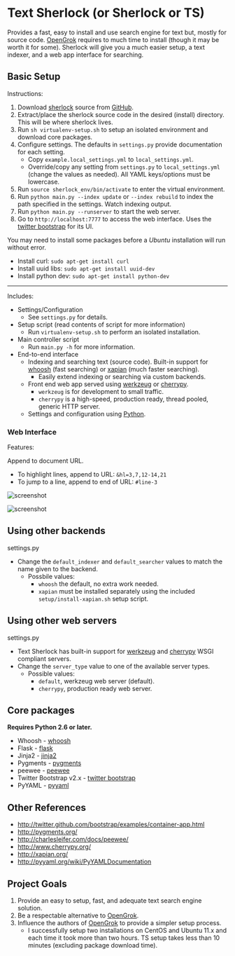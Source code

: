 # Text Sherlock (or Sherlock or TS)

Provides a fast, easy to install and use search engine for text but, mostly for source code. [OpenGrok](https://github.com/OpenGrok/OpenGrok) requires to much time to install (though it may be worth it for some). Sherlock will give you a much easier setup, a text indexer, and a web app interface for searching.

## Basic Setup

Instructions:

1. Download [sherlock](https://github.com/cbess/text-sherlock) source from [GitHub](https://github.com/cbess/text-sherlock).
1. Extract/place the sherlock source code in the desired (install) directory. This will be where sherlock lives.
1. Run `sh virtualenv-setup.sh` to setup an isolated environment and download core packages.
1. Configure settings. The defaults in `settings.py` provide documentation for each setting.
	- Copy `example.local_settings.yml` to `local_settings.yml`.
 	- Override/copy any setting from `settings.py` to `local_settings.yml` (change the values as needed). All YAML keys/options must be lowercase.
1. Run `source sherlock_env/bin/activate` to enter the virtual environment.
1. Run `python main.py --index update` or `--index rebuild` to index the path specified in the settings. Watch indexing output.
1. Run `python main.py --runserver` to start the web server.
1. Go to `http://localhost:7777` to access the web interface. Uses the [twitter bootstrap](http://twitter.github.com/bootstrap) for its UI.

You may need to install some packages before a *Ubuntu* installation will run without error.

- Install curl: `sudo apt-get install curl`
- Install uuid libs: `sudo apt-get install uuid-dev`
- Install python dev: `sudo apt-get install python-dev`

---

Includes:

- Settings/Configuration
	- See `settings.py` for details.
- Setup script (read contents of script for more information)
	- Run `virtualenv-setup.sh` to perform an isolated installation.
- Main controller script
	- Run `main.py -h` for more information.
- End-to-end interface
	- Indexing and searching text (source code). Built-in support for [whoosh](https://whoosh.readthedocs.io) (fast searching) or [xapian](http://xapian.org/) (much faster searching).
	    - Easily extend indexing or searching via custom backends.
	- Front end web app served using [werkzeug](http://werkzeug.pocoo.org/) or [cherrypy](http://www.cherrypy.org/).
	    - `werkzeug` is for development to small traffic.
	    - `cherrypy` is a high-speed, production ready, thread pooled, generic HTTP server.
	- Settings and configuration using [Python](http://python.org).

### Web Interface

Features:

Append to document URL.

- To highlight lines, append to URL: `&hl=3,7,12-14,21`
- To jump to a line, append to end of URL: `#line-3`

![screenshot](https://github.com/cbess/text-sherlock/raw/master/setup/web-example1.jpg)

![screenshot](https://github.com/cbess/text-sherlock/raw/master/setup/web-example2.jpg)

## Using other backends

settings.py

- Change the `default_indexer` and `default_searcher` values to match the name given to the backend.
    - Possbile values:
        - `whoosh` the default, no extra work needed.
        - `xapian` must be installed separately using the included `setup/install-xapian.sh` setup script.

## Using other web servers

settings.py

- Text Sherlock has built-in support for [werkzeug](http://werkzeug.pocoo.org/) and [cherrypy](http://www.cherrypy.org/) WSGI compliant servers.
- Change the `server_type` value to one of the available server types.
    - Possible values:
        - `default`, werkzeug web server (default).
        - `cherrypy`, production ready web server.

## Core packages

**Requires Python 2.6 or later.**

* Whoosh - [whoosh](https://whoosh.readthedocs.io/en/latest/quickstart.html#a-quick-introduction)
* Flask - [flask](http://flask.pocoo.org)
* Jinja2 - [jinja2](http://jinja.pocoo.org/docs)
* Pygments - [pygments](http://pygments.org/docs/quickstart)
* peewee - [peewee](https://github.com/coleifer/peewee)
* Twitter Bootstrap v2.x - [twitter bootstrap](http://getbootstrap.com/2.3.2/)
* PyYAML - [pyyaml](http://pyyaml.org)

## Other References

* http://twitter.github.com/bootstrap/examples/container-app.html
* http://pygments.org/
* http://charlesleifer.com/docs/peewee/
* http://www.cherrypy.org/
* http://xapian.org/
* http://pyyaml.org/wiki/PyYAMLDocumentation

## Project Goals

1. Provide an easy to setup, fast, and adequate text search engine solution.
1. Be a respectable alternative to [OpenGrok](https://github.com/OpenGrok/OpenGrok).
1. Influence the authors of [OpenGrok](https://github.com/OpenGrok/OpenGrok) to provide a simpler setup process.
	- I successfully setup two installations on CentOS and Ubuntu 11.x and each time it took more than two hours. TS setup takes less than 10 minutes (excluding package download time).
